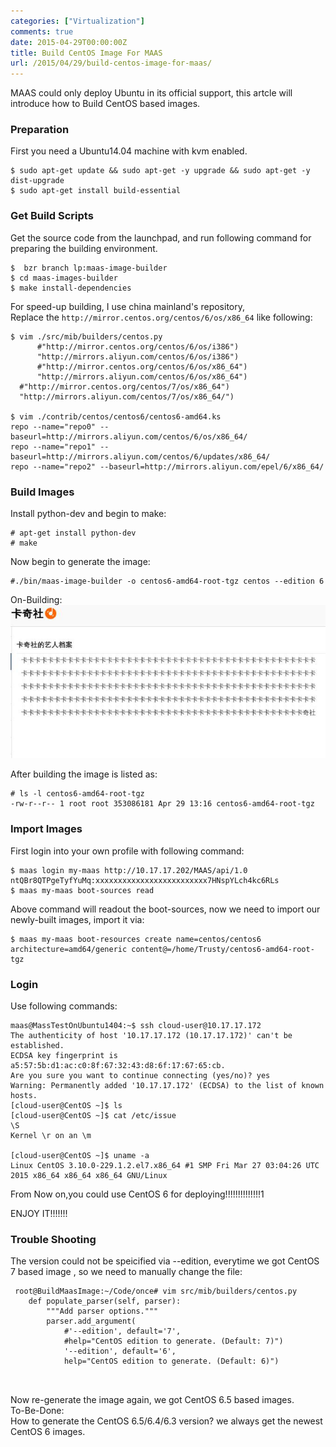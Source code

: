 ```yaml
---
categories: ["Virtualization"]
comments: true
date: 2015-04-29T00:00:00Z
title: Build CentOS Image For MAAS
url: /2015/04/29/build-centos-image-for-maas/
---
```


MAAS could only deploy Ubuntu in its official support, this artcle will introduce how to Build CentOS based images.      
### Preparation
First you need a Ubuntu14.04 machine with kvm enabled.      

```
$ sudo apt-get update && sudo apt-get -y upgrade && sudo apt-get -y dist-upgrade
$ sudo apt-get install build-essential

```
### Get Build Scripts
Get the source code from the launchpad, and run following command for preparing the building environment.   

```
$  bzr branch lp:maas-image-builder
$ cd maas-images-builder
$ make install-dependencies

```
For speed-up building, I use china mainland's repository,    
Replace the `http://mirror.centos.org/centos/6/os/x86_64` like following:    

```
$ vim ./src/mib/builders/centos.py
      #"http://mirror.centos.org/centos/6/os/i386")
      "http://mirrors.aliyun.com/centos/6/os/i386")
      #"http://mirror.centos.org/centos/6/os/x86_64")
      "http://mirrors.aliyun.com/centos/6/os/x86_64")
  #"http://mirror.centos.org/centos/7/os/x86_64")
  "http://mirrors.aliyun.com/centos/7/os/x86_64/")

$ vim ./contrib/centos/centos6/centos6-amd64.ks
repo --name="repo0" --baseurl=http://mirrors.aliyun.com/centos/6/os/x86_64/
repo --name="repo1" --baseurl=http://mirrors.aliyun.com/centos/6/updates/x86_64/
repo --name="repo2" --baseurl=http://mirrors.aliyun.com/epel/6/x86_64/

```
### Build Images
Install python-dev and begin to make:   

```
# apt-get install python-dev
# make

```
Now begin to generate the image:    

```
#./bin/maas-image-builder -o centos6-amd64-root-tgz centos --edition 6

```
On-Building:     
![/images/2015_04_29_18_00_43_674x328.jpg](/images/2015_04_29_18_00_43_674x328.jpg)    

After building the image is listed as:    

```
# ls -l centos6-amd64-root-tgz 
-rw-r--r-- 1 root root 353086181 Apr 29 13:16 centos6-amd64-root-tgz

```

### Import Images
First login into your own profile with following command:    

```
$ maas login my-maas http://10.17.17.202/MAAS/api/1.0 ntQBr8QTPgeTyfYuMq:xxxxxxxxxxxxxxxxxxxxxxxxx7HNspYLch4kc6RLs
$ maas my-maas boot-sources read

```
Above command will readout the boot-sources, now we need to import our newly-built images, import it via:    

```
$ maas my-maas boot-resources create name=centos/centos6 architecture=amd64/generic content@=/home/Trusty/centos6-amd64-root-tgz

```

### Login    
Use following commands:    

```
maas@MassTestOnUbuntu1404:~$ ssh cloud-user@10.17.17.172
The authenticity of host '10.17.17.172 (10.17.17.172)' can't be established.
ECDSA key fingerprint is a5:57:5b:d1:ac:c0:8f:67:32:43:d8:6f:17:67:65:cb.
Are you sure you want to continue connecting (yes/no)? yes
Warning: Permanently added '10.17.17.172' (ECDSA) to the list of known hosts.
[cloud-user@CentOS ~]$ ls
[cloud-user@CentOS ~]$ cat /etc/issue
\S
Kernel \r on an \m

[cloud-user@CentOS ~]$ uname -a
Linux CentOS 3.10.0-229.1.2.el7.x86_64 #1 SMP Fri Mar 27 03:04:26 UTC 2015 x86_64 x86_64 x86_64 GNU/Linux

```


From Now on,you could use CentOS 6 for deploying!!!!!!!!!!!!!!1                     

ENJOY IT!!!!!!!

### Trouble Shooting
The version could not be speicified via --edition, everytime we got CentOS 7 based image , so we need to manually change the file:     

```
 root@BuildMaasImage:~/Code/once# vim src/mib/builders/centos.py
    def populate_parser(self, parser):
        """Add parser options."""
        parser.add_argument(
            #'--edition', default='7',
            #help="CentOS edition to generate. (Default: 7)")
            '--edition', default='6',
            help="CentOS edition to generate. (Default: 6)")



```
Now re-generate the image again, we got CentOS 6.5 based images.   
To-Be-Done:    
How to generate the CentOS 6.5/6.4/6.3 version? we always get the newest CentOS 6 images.    
